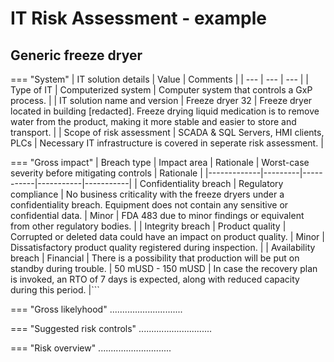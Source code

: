 # IT Risk Assessment - example

## Generic freeze dryer


=== "System"
	| IT solution details | Value | Comments |
	| --- | --- | --- |
	| Type of IT | Computerized system | Computer system that controls a GxP process. |
	| IT solution name and version | Freeze dryer 32 | Freeze dryer located in building [redacted]. Freeze drying liquid medication is to remove water from the product, making it more stable and easier to store and transport. |
	| Scope of risk assessment | SCADA & SQL Servers, HMI clients, PLCs | Necessary IT infrastructure is covered in seperate risk assessment. |

=== "Gross impact"
	| Breach type | Impact area | Rationale | Worst-case severity before mitigating controls | Rationale |
	|-------------|---------|-----------|-----------|-----------|
	| Confidentiality breach | Regulatory compliance | No business criticality with the freeze dryers under a confidentiality breach. Equipment does not contain any sensitive or confidential data. | Minor | FDA 483 due to minor findings or equivalent from other regulatory bodies. | 
	| Integrity breach | Product quality | Corrupted or deleted data could have an impact on product quality. | Minor | Dissatisfactory product quality registered during inspection. |
	| Availability breach | Financial | There is a possibility that production will be put on standby during trouble. | 50 mUSD - 150 mUSD | In case the recovery plan is invoked, an RTO of 7 days is expected, along with reduced capacity during this period. |```

=== "Gross likelyhood"
	.............................
	
=== "Suggested risk controls"
	.............................
	
=== "Risk overview"
	.............................